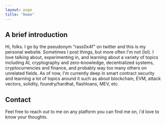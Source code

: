 ```yaml
---
layout: page
title: "Home"
---
```



## A brief introduction

Hi, folks. I go by the pseudonym "rass0x4f" on twitter and this is my personal website. Sometimes I post things, but more often I'm not (lol). I love talking about, experimenting in, and learning about a variety of topics including AI, cryptography and zero-knowledge, decentralized systems, cryptocurrencies and finance, and probably way too many others on unrelated fields. As of now, I'm currently deep in smart contract security and learning a lot of topics around it such as about blockchain, EVM, attack vectors, solidity, foundry/hardhat, flashloans, MEV, etc.  


## Contact

Feel free to reach out to me on any platform you can find me on, i'd love to know your thoughts.
